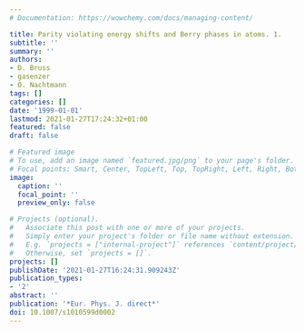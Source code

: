 ```yaml
---
# Documentation: https://wowchemy.com/docs/managing-content/

title: Parity violating energy shifts and Berry phases in atoms. 1.
subtitle: ''
summary: ''
authors:
- D. Bruss
- gasenzer
- O. Nachtmann
tags: []
categories: []
date: '1999-01-01'
lastmod: 2021-01-27T17:24:32+01:00
featured: false
draft: false

# Featured image
# To use, add an image named `featured.jpg/png` to your page's folder.
# Focal points: Smart, Center, TopLeft, Top, TopRight, Left, Right, BottomLeft, Bottom, BottomRight.
image:
  caption: ''
  focal_point: ''
  preview_only: false

# Projects (optional).
#   Associate this post with one or more of your projects.
#   Simply enter your project's folder or file name without extension.
#   E.g. `projects = ["internal-project"]` references `content/project/deep-learning/index.md`.
#   Otherwise, set `projects = []`.
projects: []
publishDate: '2021-01-27T16:24:31.909243Z'
publication_types:
- '2'
abstract: ''
publication: '*Eur. Phys. J. direct*'
doi: 10.1007/s1010599d0002
---
```

